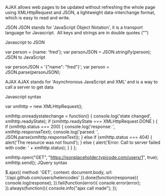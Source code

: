 AJAX allows web pages to be updated without refreshing the whole page using XMLHttpRequest and JSON, a lightweight data-interchange format, which is easy to read and write.



JSON
JSON stands for 'JavaScript Object Notation', it is a transport language for Javascript.  All keys and strings are in double quotes ("")

Javascript to JSON

var person = {name: 'fred'};
var personJSON = JSON.stringify(person);
JSON to JavaScript

var personJSON = '{"name": "fred"}';
var person = JSON.parse(personJSON);


AJAX
AJAX stands for 'Asynchronous JavaScript and XML' and is a way to call a server to get data

Javascript syntax

var xmlhttp = new XMLHttpRequest();

xmlhttp.onreadystatechange = function() {
console.log('state changed', xmlhttp.readyState);
if (xmlhttp.readyState === XMLHttpRequest.DONE ) {
if (xmlhttp.status === 200) {
console.log('response: ', xmlhttp.responseText);
console.log('parsed: ', JSON.parse(xmlhttp.responseText));
}
 else if (xmlhttp.status === 404) {
alert('The resource was not found');
}
else {
alert('Error: Call to server failed with code: ' + xmlhttp.status);
}
}
};

xmlhttp.open("GET", "https://jsonplaceholder.typicode.com/users/1", true);
xmlhttp.send();
JQuery syntax

$.ajax({
method: 'GET',
context: document.body,
url: '//api.github.com/users/helencodes'
}).done(function(response){
console.log(response);
}).fail(function(error){
console.error(error);
}).always(function(){
console.info("ajax call made");
});
